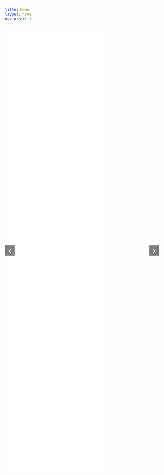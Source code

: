 ```yaml
---
title: Home
layout: home
nav_order: 1
---
```

<!DOCTYPE html>
<html lang="en">
<head>
<meta charset="UTF-8">
<meta name="viewport" content="width=device-width, initial-scale=1.0">
<title>YouTube Video Slideshow</title>
<style>
    .video-container {
        position: relative;
        margin-bottom: 20px;
    }
    
    .video-item {
        flex: 0 0 auto;
        scroll-snap-align: start;
        margin-right: 10px;
    }
    
    iframe {
        width: 320px;
        height: 180px;
    }
    
    .prev, .next {
        position: absolute;
        top: 50%;
        transform: translateY(-50%);
        background-color: rgba(0, 0, 0, 0.5);
        color: white;
        padding: 10px;
        border: none;
        cursor: pointer;
        z-index: 1;
    }
    
    .prev {
        left: 0;
    }
    
    .next {
        right: 0;
    }
</style>
</head>
<body>
<div class="video-container">
    <button class="prev" onclick="scrollVideos(-1)">❮</button>
    <div class="video-item"><iframe src="URL_OF_VIDEO_1" frameborder="0" allowfullscreen></iframe></div>
    <div class="video-item"><iframe src="URL_OF_VIDEO_2" frameborder="0" allowfullscreen></iframe></div>
    <div class="video-item"><iframe src="URL_OF_VIDEO_3" frameborder="0" allowfullscreen></iframe></div>
    <div class="video-item"><iframe src="URL_OF_VIDEO_4" frameborder="0" allowfullscreen></iframe></div>
    <div class="video-item"><iframe src="URL_OF_VIDEO_5" frameborder="0" allowfullscreen></iframe></div>
    <div class="video-item"><iframe src="URL_OF_VIDEO_6" frameborder="0" allowfullscreen></iframe></div>
    <div class="video-item"><iframe src="URL_OF_VIDEO_7" frameborder="0" allowfullscreen></iframe></div>
    <div class="video-item"><iframe src="URL_OF_VIDEO_8" frameborder="0" allowfullscreen></iframe></div>
    <button class="next" onclick="scrollVideos(1)">❯</button>
</div>

<script>
    let currentIndex = 0;

    function scrollVideos(direction) {
        const videoContainer = document.querySelector('.video-container');
        const videoItems = document.querySelectorAll('.video-item');
        const numVideos = videoItems.length;

        currentIndex = (currentIndex + direction + numVideos) % numVideos;
        const newPosition = videoItems[currentIndex].offsetLeft - videoContainer.offsetLeft;
        videoContainer.scrollTo({
            left: newPosition,
            behavior: 'smooth'
        });
    }
</script>

</body>
</html>
